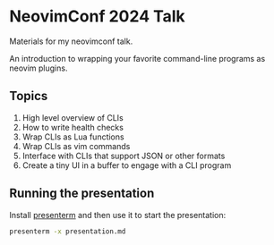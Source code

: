# NeovimConf 2024 Talk

Materials for my neovimconf talk.

An introduction to wrapping your favorite command-line programs as neovim
plugins. 

## Topics

1. High level overview of CLIs 
2. How to write health checks
3. Wrap CLIs as Lua functions
4. Wrap CLIs as vim commands
5. Interface with CLIs that support JSON or other formats
6. Create a tiny UI in a buffer to engage with a CLI program

## Running the presentation

Install [presenterm](https://github.com/mfontanini/presenterm) and then use it
to start the presentation:

```sh
presenterm -x presentation.md
```
